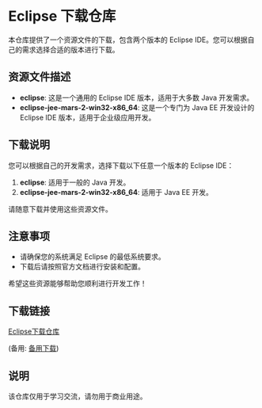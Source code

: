 # Eclipse 下载仓库

本仓库提供了一个资源文件的下载，包含两个版本的 Eclipse IDE。您可以根据自己的需求选择合适的版本进行下载。

## 资源文件描述

- **eclipse**: 这是一个通用的 Eclipse IDE 版本，适用于大多数 Java 开发需求。
- **eclipse-jee-mars-2-win32-x86_64**: 这是一个专门为 Java EE 开发设计的 Eclipse IDE 版本，适用于企业级应用开发。

## 下载说明

您可以根据自己的开发需求，选择下载以下任意一个版本的 Eclipse IDE：

1. **eclipse**: 适用于一般的 Java 开发。
2. **eclipse-jee-mars-2-win32-x86_64**: 适用于 Java EE 开发。

请随意下载并使用这些资源文件。

## 注意事项

- 请确保您的系统满足 Eclipse 的最低系统要求。
- 下载后请按照官方文档进行安装和配置。

希望这些资源能够帮助您顺利进行开发工作！

## 下载链接
[Eclipse下载仓库](https://pan.quark.cn/s/ca6d8d28aae6) 

(备用: [备用下载](https://pan.baidu.com/s/16yaDagXMLKmzw-ZV2WPKBA?pwd=1223))

## 说明

该仓库仅用于学习交流，请勿用于商业用途。
